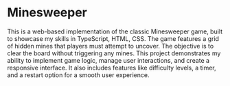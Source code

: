 # Minesweeper
This is a web-based implementation of the classic Minesweeper game, built to showcase my skills in TypeScript, HTML, CSS. The game features a grid of hidden mines that players must attempt to uncover. The objective is to clear the board without triggering any mines. This project demonstrates my ability to implement game logic, manage user interactions, and create a responsive interface. It also includes features like difficulty levels, a timer, and a restart option for a smooth user experience.

